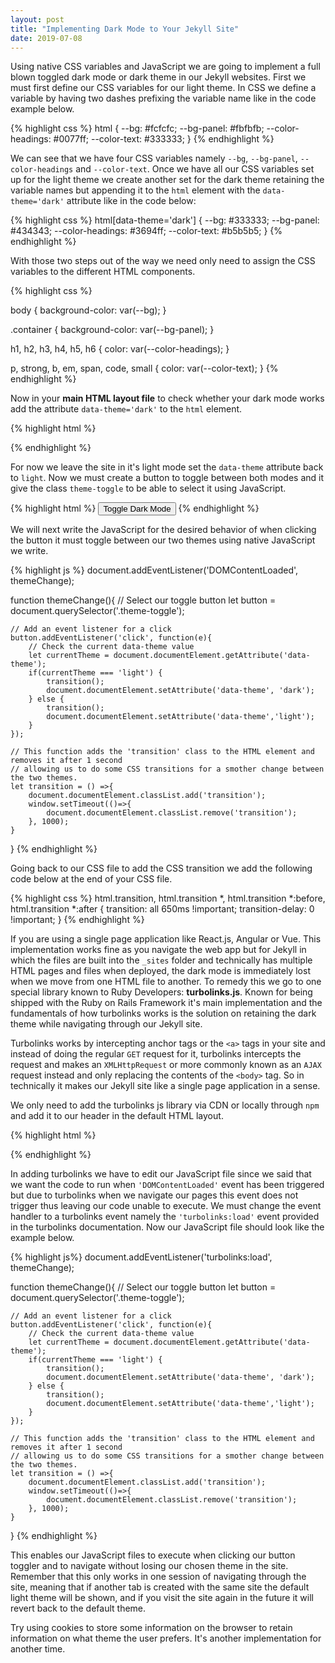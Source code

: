 ```yaml
---
layout: post
title: "Implementing Dark Mode to Your Jekyll Site"
date: 2019-07-08
---
```


Using native CSS variables and JavaScript we are going to implement a full blown toggled dark mode or dark theme in our Jekyll websites. First we must first define our CSS variables for our light theme. In CSS we define a variable by having two dashes prefixing the variable name like in the code example below.

{% highlight css %}
html {
    --bg: #fcfcfc;
    --bg-panel: #fbfbfb;
    --color-headings: #0077ff;
    --color-text: #333333;
}
{% endhighlight %}

We can see that we have four CSS variables namely `--bg`, `--bg-panel`, `--color-headings` and `--color-text`. Once we have all our CSS variables set up for the light theme we create another set for the dark theme retaining the variable names but appending it to the `html` element with the `data-theme='dark'` attribute like in the code below:

{% highlight css %}
html[data-theme='dark'] {
    --bg: #333333;
    --bg-panel: #434343;
    --color-headings: #3694ff;
    --color-text: #b5b5b5;
}
{% endhighlight %}

With those two steps out of the way we need only need to assign the CSS variables to the different HTML components.

{% highlight css %}

body {
    background-color: var(--bg);
}

.container {
    background-color: var(--bg-panel);
}

h1, h2, h3, h4, h5, h6 {
    color: var(--color-headings);
}

p, strong, b, em, span, code, small {
    color: var(--color-text);
}
{% endhighlight %}

Now in your **main HTML layout file** to check whether your dark mode works add the attribute `data-theme='dark'` to the `html` element.

{% highlight html %}
<!DOCTYPE html>
<html lang="en" data-theme="dark">
<head>
    <meta charset="UTF-8">
    <meta name="viewport" content="width=device-width, initial-scale=1.0">
    <meta http-equiv="X-UA-Compatible" content="ie=edge">
    <script src="/assets/js/application.js"></script>
    <link rel="stylesheet" href="/assets/css/application.css">
    <title>My Jekyll Site</title>
<head>
<body>
    <!-- Jekyll Template -->
</body>
</html>
{% endhighlight %}

For now we leave the site in it's light mode set the `data-theme` attribute back to `light`. Now we must create a button to toggle between both modes and it give the class `theme-toggle` to be able to select it using JavaScript.

{% highlight html %}
<button class="theme-toggle">Toggle Dark Mode</button>
{% endhighlight %}

We will next write the JavaScript for the desired behavior of when clicking the button it must toggle between our two themes using native JavaScript we write.

{% highlight js %}
document.addEventListener('DOMContentLoaded', themeChange);

function themeChange(){
    // Select our toggle button
    let button = document.querySelector('.theme-toggle');

    // Add an event listener for a click
    button.addEventListener('click', function(e){
        // Check the current data-theme value
        let currentTheme = document.documentElement.getAttribute('data-theme');
        if(currentTheme === 'light') {
            transition();
            document.documentElement.setAttribute('data-theme', 'dark');
        } else {
            transition();
            document.documentElement.setAttribute('data-theme','light');
        }
    });

    // This function adds the 'transition' class to the HTML element and removes it after 1 second 
    // allowing us to do some CSS transitions for a smother change between the two themes.
    let transition = () =>{
        document.documentElement.classList.add('transition');
        window.setTimeout(()=>{
            document.documentElement.classList.remove('transition');
        }, 1000);
    }
}
{% endhighlight %}

Going back to our CSS file to add the CSS transition we add the following code below at the end of your CSS file.

{% highlight css %}
html.transition,
html.transition *,
html.transition *:before,
html.transition *:after {
    transition: all 650ms !important;
    transition-delay: 0 !important;
}
{% endhighlight %}

If you are using a single page application like React.js, Angular or Vue. This implementation works fine as you navigate the web app but for Jekyll in which the files are built into the `_sites` folder and technically has multiple HTML pages and files when deployed, the dark mode is immediately lost when we move from one HTML file to another. To remedy this we go to one special library known to Ruby Developers: **turbolinks.js**. Known for being shipped with the Ruby on Rails Framework it's main implementation and the fundamentals of how turbolinks works is the solution on retaining the dark theme while navigating through our Jekyll site.

Turbolinks works by intercepting anchor tags or the `<a>` tags in your site and instead of doing the regular `GET` request for it, turbolinks intercepts the request and makes an `XMLHttpRequest` or more commonly known as an `AJAX` request instead and only replacing the contents of the `<body>` tag. So in technically it makes our Jekyll site like a single page application in a sense.

We only need to add the turbolinks js library via CDN or locally through `npm` and add it to our header in the default HTML layout.

{% highlight html %}
<!DOCTYPE html>
<html lang="en" data-theme="light">
<head>
    <meta charset="UTF-8">
    <meta name="viewport" content="width=device-width, initial-scale=1.0">
    <meta http-equiv="X-UA-Compatible" content="ie=edge">
    <script src="https://cdnjs.cloudflare.com/ajax/libs/turbolinks/5.2.0/turbolinks.js"></script>
    <script src="/assets/js/application.js"></script>
    <link rel="stylesheet" href="/assets/css/application.css">
    <title>My Jekyll Site</title>
<head>
<body>
    <!-- Jekyll Template -->
</body>
</html>
{% endhighlight %}

In adding turbolinks we have to edit our JavaScript file since we said that we want the code to run when `'DOMContentLoaded'` event has been triggered but due to turbolinks when we navigate our pages this event does not trigger thus leaving our code unable to execute. We must change the event handler to a turbolinks event namely the `'turbolinks:load'` event provided in the turbolinks documentation. Now our JavaScript file should look like the example below.

{% highlight js%}
document.addEventListener('turbolinks:load', themeChange);

function themeChange(){
    // Select our toggle button
    let button = document.querySelector('.theme-toggle');

    // Add an event listener for a click
    button.addEventListener('click', function(e){
        // Check the current data-theme value
        let currentTheme = document.documentElement.getAttribute('data-theme');
        if(currentTheme === 'light') {
            transition();
            document.documentElement.setAttribute('data-theme', 'dark');
        } else {
            transition();
            document.documentElement.setAttribute('data-theme','light');
        }
    });

    // This function adds the 'transition' class to the HTML element and removes it after 1 second 
    // allowing us to do some CSS transitions for a smother change between the two themes.
    let transition = () =>{
        document.documentElement.classList.add('transition');
        window.setTimeout(()=>{
            document.documentElement.classList.remove('transition');
        }, 1000);
    }
}
{% endhighlight %}

This enables our JavaScript files to execute when clicking our button toggler and to navigate without losing our chosen theme in the site. Remember that this only works in one session of navigating through the site, meaning that if another tab is created with the same site the default light theme will be shown, and if you visit the site again in the future it will revert back to the default theme.

Try using cookies to store some information on the browser to retain information on what theme the user prefers. It's another implementation for another time.